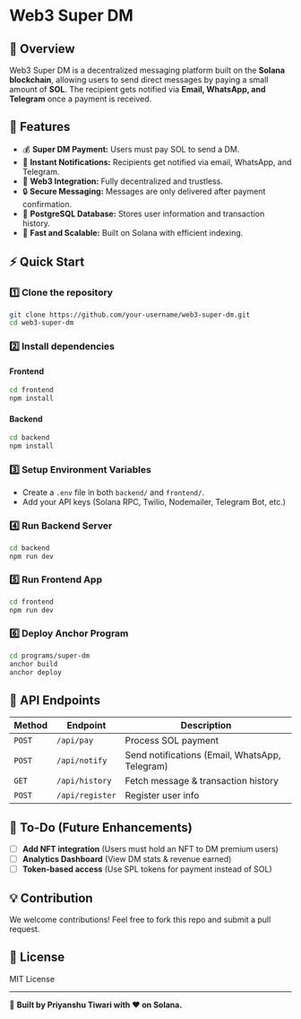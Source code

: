 # Web3 Super DM

## 🚀 Overview
Web3 Super DM is a decentralized messaging platform built on the **Solana blockchain**, allowing users to send direct messages by paying a small amount of **SOL**. The recipient gets notified via **Email, WhatsApp, and Telegram** once a payment is received.

## 🌟 Features
- 💰 **Super DM Payment:** Users must pay SOL to send a DM.
- 🔔 **Instant Notifications:** Recipients get notified via email, WhatsApp, and Telegram.
- 🔗 **Web3 Integration:** Fully decentralized and trustless.
- 🔒 **Secure Messaging:** Messages are only delivered after payment confirmation.
- 🏦 **PostgreSQL Database:** Stores user information and transaction history.
- 🚀 **Fast and Scalable:** Built on Solana with efficient indexing.

## ⚡ Quick Start
### **1️⃣ Clone the repository**
```bash
git clone https://github.com/your-username/web3-super-dm.git
cd web3-super-dm
```

### **2️⃣ Install dependencies**
#### **Frontend**
```bash
cd frontend
npm install
```
#### **Backend**
```bash
cd backend
npm install
```

### **3️⃣ Setup Environment Variables**
- Create a `.env` file in both `backend/` and `frontend/`.
- Add your API keys (Solana RPC, Twilio, Nodemailer, Telegram Bot, etc.)

### **4️⃣ Run Backend Server**
```bash
cd backend
npm run dev
```

### **5️⃣ Run Frontend App**
```bash
cd frontend
npm run dev
```

### **6️⃣ Deploy Anchor Program**
```bash
cd programs/super-dm
anchor build
anchor deploy
```

## 📡 API Endpoints
| Method | Endpoint        | Description                                    |
| ------ | --------------- | ---------------------------------------------- |
| `POST` | `/api/pay`      | Process SOL payment                            |
| `POST` | `/api/notify`   | Send notifications (Email, WhatsApp, Telegram) |
| `GET`  | `/api/history`  | Fetch message & transaction history            |
| `POST` | `/api/register` | Register user info                             |

## 🎯 To-Do (Future Enhancements)
- [ ] **Add NFT integration** (Users must hold an NFT to DM premium users)
- [ ] **Analytics Dashboard** (View DM stats & revenue earned)
- [ ] **Token-based access** (Use SPL tokens for payment instead of SOL)

## 💡 Contribution
We welcome contributions! Feel free to fork this repo and submit a pull request.

## 📜 License
MIT License

---
🚀 **Built by Priyanshu Tiwari with ❤️ on Solana.**

